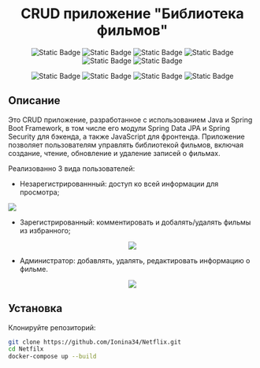 <h1 align="center">CRUD приложение "Библиотека фильмов"</h1>

<p align="center">
  <img alt="Static Badge" src="https://img.shields.io/badge/JavaScript-blue">
  <img alt="Static Badge" src="https://img.shields.io/badge/AJAX-2.10.2-green">
  <img alt="Static Badge" src="https://img.shields.io/badge/JQuery-3.6.0-azure">
  <img alt="Static Badge" src="https://img.shields.io/badge/Html-red">
  <img alt="Static Badge" src="https://img.shields.io/badge/CSS-orange">
  <img alt="Static Badge" src="https://img.shields.io/badge/Bootstrap-pink">
</p>

<p align="center">
  <img alt="Static Badge" src="https://img.shields.io/badge/java-21v-red">
  <img alt="Static Badge" src="https://img.shields.io/badge/Spring%20boot-3.1.6-blue">
  <img alt="Static Badge" src="https://img.shields.io/badge/MySQ-red">
  <img alt="Static Badge" src="https://img.shields.io/badge/thymeleaf-3.1.20-green">
</p>

## Описание 

<p>
  Это CRUD приложение, разработанное с использованием Java и Spring Boot Framework, в том числе его модули Spring Data JPA и Spring Security для бэкенда, а также JavaScript для фронтенда. Приложение позволяет пользователям управлять библиотекой фильмов, включая создание, чтение, обновление и удаление записей о фильмах.
  
  Реализованно 3 вида пользователей:
  - Незарегистрированнный: доступ ко всей информации для просмотра;
<p>
  <img src="https://github.com/user-attachments/assets/ef83711c-2e2a-4d3a-811c-15b55e70bcea">
</p>

  - Зарегистрированный:  комментировать и добалять/удалять фильмы из избранного;
<p align="center">
  <img src="https://github.com/user-attachments/assets/c89e0258-f954-4806-a96b-da61fc3e70f7">
</p>

  - Администратор: добавлять, удалять, редактировать информацию о фильме.
<p align="center">
  <img src="https://github.com/user-attachments/assets/9b7b87d1-6a4d-4cec-9468-d77a222484ac">
</p>

## Установка
 Клонируйте репозиторий:
   ```bash
   git clone https://github.com/Ionina34/Netflix.git
   cd Netfilx
   docker-compose up --build
```

